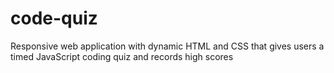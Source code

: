 # code-quiz
Responsive web application with dynamic HTML and CSS that gives users a timed JavaScript coding quiz and records high scores
